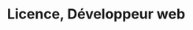 ---
title: Licence, Développeur web
organization: Digifab
organizationUrl: https://digifab.fr/
location: Annemasse, FR
start: 2022-04-04
end: 2023-03-17
---
